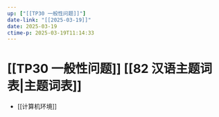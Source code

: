 ```yaml
---
up: ["[[TP30 一般性问题]]"]
date-link: "[[2025-03-19]]"
date: 2025-03-19
ctime-p: 2025-03-19T11:14:33
---
```


# [[TP30 一般性问题]] [[82 汉语主题词表|主题词表]]

- [[计算机环境]]
